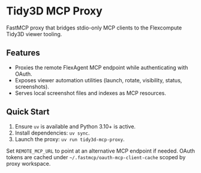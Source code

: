 # Tidy3D MCP Proxy

FastMCP proxy that bridges stdio-only MCP clients to the Flexcompute Tidy3D viewer tooling.

## Features

- Proxies the remote FlexAgent MCP endpoint while authenticating with OAuth.
- Exposes viewer automation utilities (launch, rotate, visibility, status, screenshots).
- Serves local screenshot files and indexes as MCP resources.

## Quick Start

1. Ensure `uv` is available and Python 3.10+ is active.
2. Install dependencies: `uv sync`.
3. Launch the proxy: `uv run tidy3d-mcp-proxy`.

Set `REMOTE_MCP_URL` to point at an alternative MCP endpoint if needed. OAuth tokens are cached under `~/.fastmcp/oauth-mcp-client-cache` scoped by proxy workspace.
